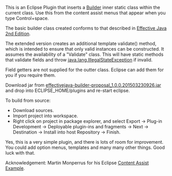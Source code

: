 This is an Eclipse Plugin that inserts a [Builder](http://www.codeproject.com/Articles/30593/Effective-Java#premain9) inner static class within the current class. Use this from the content assist menus that appear when you type Control+space.

The basic builder class created conforms to that described in [Effective Java 2nd Edition](http://www.codeproject.com/Articles/30593/Effective-Java#premain9).  

The extended version creates an additional template validate() method, which is intended to ensure that only valid instances can be constructed.  It assumes the availability of a "Validate" class.  This will have static methods that validate fields and throw [java.lang.IllegalStateException](http://docs.oracle.com/javase/7/docs/api/java/lang/IllegalStateException.html) if invalid.

Field getters are not supplied for the outter class. Eclipse can add them for you if you require them.

Download jar from [effectivejava-builder-proposal_1.0.0.201503230926.jar](download/effectivejava-builder-proposal_1.0.0.201503230926.jar) and drop into ECLIPSE_HOME/plugins and re-start eclipse.

To build from source:
* Download sources.
* Import project into workspace.
* Right click on project in package explorer, and select Export -> Plug-in Development -> Deployable plugin-ins and fragments -> Next -> Destination -> Install into host Repository -> Finish.

Yes, this is a very simple plugin, and there is lots of room for improvement.  You could add option menus, templates and many many other things.  Good luck with that.

Acknowledgement:
Martin Monperrus for his Eclipse [Content Assist Example](https://github.com/monperrus/content-assist-example).

